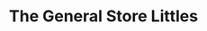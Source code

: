 ---
title: "The General Store Littles"
url: /newport-beach/the-general-store-littles/
shop: clothes
---